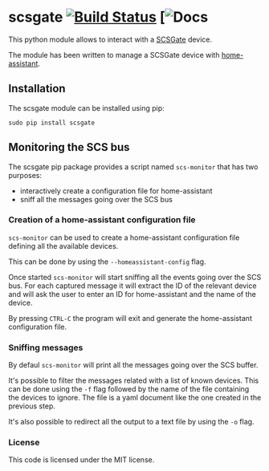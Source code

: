 # scsgate [![Build Status](https://travis-ci.org/flavio/scsgate.svg?branch=master)](https://travis-ci.org/flavio/scsgate) [![Docs](https://readthedocs.org/projects/scsgate/badge/?version=latest)

This python module allows to interact with a [SCSGate](https://goo.gl/aKnpDw)
device.

The module has been written to manage a SCSGate device with [home-assistant](https://home-assistant.io/).

## Installation

The scsgate module can be installed using pip:

```
sudo pip install scsgate
```

## Monitoring the SCS bus

The scsgate pip package provides a script named `scs-monitor` that has two
purposes:

  * interactively create a configuration file for home-assistant
  * sniff all the messages going over the SCS bus

### Creation of a home-assistant configuration file

`scs-monitor` can be used to create a home-assistant configuration file
defining all the available devices.

This can be done by using the `--homeassistant-config` flag.

Once started `scs-monitor` will start sniffing all the events going over the
SCS bus. For each captured message it will extract the ID of the relevant device
and will ask the user to enter an ID for home-assistant and the name of the device.

By pressing `CTRL-C` the program will exit and generate the home-assistant
configuration file.

### Sniffing messages

By defaul `scs-monitor` will print all the messages going over the SCS buffer.

It's possible to filter the messages related with a list of known devices. This
can be done using the `-f` flag followed by the name of the file containing the
devices to ignore. The file is a yaml document like the one created in the previous
step.

It's also possible to redirect all the output to a text file by using the `-o`
flag.

### License

This code is licensed under the MIT license.
